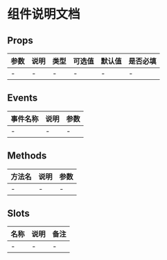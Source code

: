 # 组件说明文档

## Props

| 参数          | 说明            						| 类型    | 可选值    | 默认值         | 是否必填|
|---------------| -------------------------------------- | ------- | --------------- | ------------- |------|
|   -			|	-									|	-	|	-	|	-	|	-	|

## Events

| 事件名称| 说明  |	参数	|
|-----| ---- | ------- |
|  - |	-	|	-	|


## Methods

| 方法名| 说明  |	参数	|
|-----| ---- | ------- |
|  - |	-	|	-	|

## Slots

| 名称| 说明  |	备注	|
|-----| ---- | ------- |
|  - |	-	|	-	|
